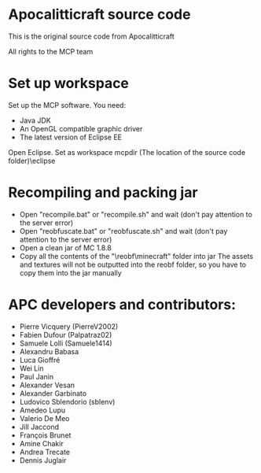 # Apocalitticraft source code
This is the original source code from Apocalitticraft

All rights to the MCP team

# Set up workspace
Set up the MCP software. You need:
- Java JDK
- An OpenGL compatible graphic driver
- The latest version of Eclipse EE

Open Eclipse. Set as workspace mcpdir (The location of the source code folder)\eclipse

# Recompiling and packing jar
- Open "recompile.bat" or "recompile.sh" and wait (don't pay attention to the server error)
- Open "reobfuscate.bat" or "reobfuscate.sh" and wait (don't pay attention to the server error)
- Open a clean jar of MC 1.8.8
- Copy all the contents of the "\reobf\minecraft" folder into jar
The assets and textures will not be outputted into the reobf folder, so you have to copy them into the jar manually

# APC developers and contributors:
- Pierre Vicquery (PierreV2002)
- Fabien Dufour (Palpatraz02)
- Samuele Lolli (Samuele1414)
- Alexandru Babasa
- Luca Gioffré
- Wei Lin
- Paul Janin
- Alexander Vesan
- Alexander Garbinato
- Ludovico Sblendorio (sblenv)
- Amedeo Lupu
- Valerio De Meo
- Jill Jaccond
- François Brunet
- Amine Chakir
- Andrea Trecate
- Dennis Juglair
